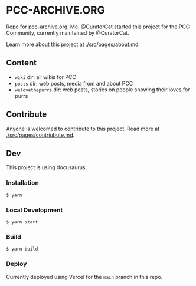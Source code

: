# PCC-ARCHIVE.ORG

Repo for [pcc-archive.org](https://pcc-archive.org). Me, @CuratorCat started this project for the PCC Community, currently maintained by @CuratorCat.

Learn more about this project at [./src/pages/about.md](./src/pages/about.md).

## Content

- `wiki` dir: all wikis for PCC
- `posts` dir: web posts, media from and about PCC
- `welovethepurrs` dir: web posts, stories on people showing their loves for purrs

## Contribute

Anyone is welcomed to contribute to this project. Read more at [./src/pages/contriubute.md](./src/pages/contribute.md).

## Dev

This project is using docusaurus.

### Installation

```
$ yarn
```

### Local Development

```
$ yarn start
```

### Build

```
$ yarn build
```

### Deploy

Currently deployed using Vercel for the `main` branch in this repo.
